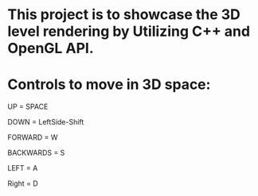 # This project is to showcase the 3D level rendering by Utilizing C++ and OpenGL API.

# Controls to move in 3D space:


UP = SPACE

DOWN = LeftSide-Shift

FORWARD = W

BACKWARDS = S

LEFT = A

Right = D

